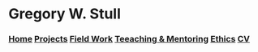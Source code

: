# Gregory W. Stull

### [Home](link) [Projects](link) [Field Work](link) [Teeaching & Mentoring](link) [Ethics](link) [CV](link)

